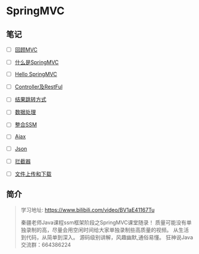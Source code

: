 # SpringMVC



## 笔记

- [ ] [回顾MVC](学相伴学习笔记/学相伴-秦疆-SpringMVC最新教程IDEA版通俗易懂/01-回顾MVC.md)
- [ ] [什么是SpringMVC](学相伴学习笔记/学相伴-秦疆-SpringMVC最新教程IDEA版通俗易懂/02-什么是SpringMVC.md)
- [ ] [Hello SpringMVC](学相伴学习笔记/学相伴-秦疆-SpringMVC最新教程IDEA版通俗易懂/03-HelloSpring.md)
- [ ] [Controller及RestFul](学相伴学习笔记/学相伴-秦疆-SpringMVC最新教程IDEA版通俗易懂/04-Controller及RestFul.md)
- [ ] [结果跳转方式](学相伴学习笔记/学相伴-秦疆-SpringMVC最新教程IDEA版通俗易懂/05-结果跳转方式.md)
- [ ] [数据处理](学相伴学习笔记/学相伴-秦疆-SpringMVC最新教程IDEA版通俗易懂/06-数据处理.md)
- [ ] [整合SSM](学相伴学习笔记/学相伴-秦疆-SpringMVC最新教程IDEA版通俗易懂/07-整合SSM.md)
- [ ] [Ajax](学相伴学习笔记/学相伴-秦疆-SpringMVC最新教程IDEA版通俗易懂/08-Ajax.md)
- [ ] [Json](学相伴学习笔记/学相伴-秦疆-SpringMVC最新教程IDEA版通俗易懂/09-JSON.md)
- [ ] [拦截器](学相伴学习笔记/学相伴-秦疆-SpringMVC最新教程IDEA版通俗易懂/10-拦截器.md)
- [ ] [文件上传和下载](学相伴学习笔记/学相伴-秦疆-SpringMVC最新教程IDEA版通俗易懂/11-文件上传和下载.md)



## 简介

> 学习地址: https://www.bilibili.com/video/BV1aE41167Tu
>
> 秦疆老师Java课程ssm框架阶段之SpringMVC课堂随录！ 质量可能没有单独录制的高，尽量会用空闲时间给大家单独录制些高质量的视频。 从生活到代码，从简单到深入。 源码级别讲解，风趣幽默,通俗易懂。 狂神说Java交流群：664386224

